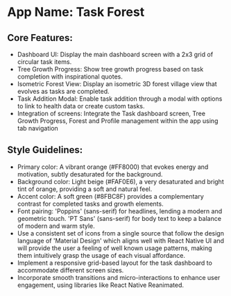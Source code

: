 # **App Name**: Task Forest

## Core Features:

- Dashboard UI: Display the main dashboard screen with a 2x3 grid of circular task items.
- Tree Growth Progress: Show tree growth progress based on task completion with inspirational quotes.
- Isometric Forest View: Display an isometric 3D forest village view that evolves as tasks are completed.
- Task Addition Modal: Enable task addition through a modal with options to link to health data or create custom tasks.
- Integration of screens: Integrate the Task dashboard screen, Tree Growth Progress, Forest and Profile management within the app using tab navigation

## Style Guidelines:

- Primary color: A vibrant orange (#FF8000) that evokes energy and motivation, subtly desaturated for the background.
- Background color: Light beige (#FAF0E6), a very desaturated and bright tint of orange, providing a soft and natural feel.
- Accent color: A soft green (#8FBC8F) provides a complementary contrast for completed tasks and growth elements.
- Font pairing: 'Poppins' (sans-serif) for headlines, lending a modern and geometric touch. 'PT Sans' (sans-serif) for body text to keep a balance of modern and warm style.
- Use a consistent set of icons from a single source that follow the design language of 'Material Design' which aligns well with React Native UI and will provide the user a feeling of well known usage patterns, making them intuitively grasp the usage of each visual affordance.
- Implement a responsive grid-based layout for the task dashboard to accommodate different screen sizes.
- Incorporate smooth transitions and micro-interactions to enhance user engagement, using libraries like React Native Reanimated.